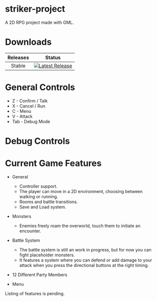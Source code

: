 # striker-project
A 2D RPG project made with GML.

# Downloads

| Releases 	| Status 	|
|:---:	|----------	|
| Stable 	| [![Latest Release](https://img.shields.io/github/downloads/alyssonalima/striker-project-public/latest/total)](https://github.com/alyssonalima/striker-project/releases/download/v0.1.0/STRIKER.zip) |

# General Controls

* Z - Confirm / Talk
* X - Cancel / Run
* C - Menu 
* V - Attack 
* Tab - Debug Mode

# Debug Controls

# Current Game Features

* General
  * Controller support.
  * The player can move in a 2D environment, choosing between walking or running.
  * Rooms and battle transitions.
  * Save and Load system.

* Monsters
  * Enemies freely roam the overworld, touch them to initiate an encounter.
  
* Battle System
  * The battle system is still an work in progress, but for now you can fight placeholder monsters.
  * It features a system where you can defend or add damage to your attack when you press the directional buttons at the right timing.
* 12 Different Party Members
* Menu
  
Listing of features is pending.
